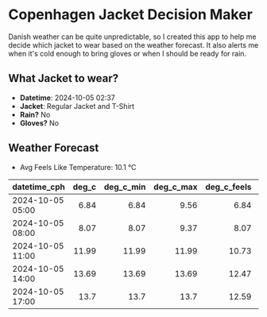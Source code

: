 
# Copenhagen Jacket Decision Maker

Danish weather can be quite unpredictable, so I created this app to help me decide which jacket to wear based on the weather forecast. 
It also alerts me when it's cold enough to bring gloves or when I should be ready for rain.

## What Jacket to wear?

- **Datetime**: 2024-10-05 02:37
- **Jacket**: Regular Jacket and T-Shirt
- **Rain?** No
- **Gloves?** No

## Weather Forecast
- Avg Feels Like Temperature: 10.1 °C

| datetime_cph     |   deg_c |   deg_c_min |   deg_c_max |   deg_c_feels | weather   | wind   | rain   |
|:-----------------|--------:|------------:|------------:|--------------:|:----------|:-------|:-------|
| 2024-10-05 05:00 |    6.84 |        6.84 |        9.56 |          6.84 | Clear     | Low    | None   |
| 2024-10-05 08:00 |    8.07 |        8.07 |        9.37 |          8.07 | Clear     | Low    | None   |
| 2024-10-05 11:00 |   11.99 |       11.99 |       11.99 |         10.73 | Clear     | Low    | None   |
| 2024-10-05 14:00 |   13.69 |       13.69 |       13.69 |         12.47 | Clear     | Low    | None   |
| 2024-10-05 17:00 |   13.7  |       13.7  |       13.7  |         12.59 | Clear     | Low    | None   |
        
